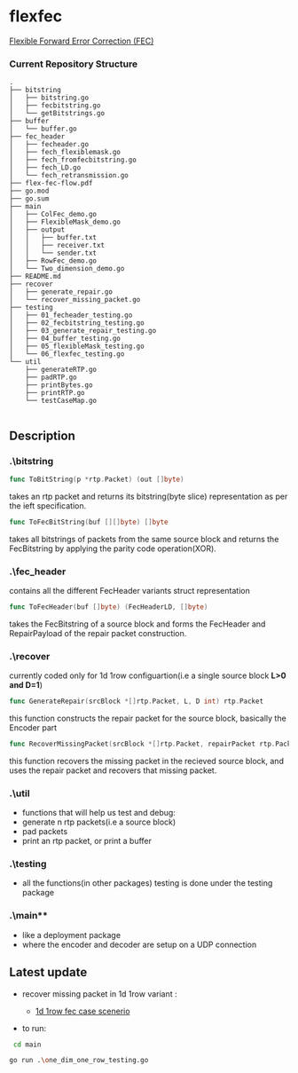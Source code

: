 # flexfec
[Flexible Forward Error Correction (FEC)](https://datatracker.ietf.org/doc/html/draft-ietf-payload-flexible-fec-scheme#section-1.1.7)

### Current Repository Structure
```
.
├── bitstring
│   ├── bitstring.go
│   ├── fecbitstring.go
│   └── getBitstrings.go
├── buffer
│   └── buffer.go
├── fec_header
│   ├── fecheader.go
│   ├── fech_flexiblemask.go
│   ├── fech_fromfecbitstring.go
│   ├── fech_LD.go
│   └── fech_retransmission.go
├── flex-fec-flow.pdf
├── go.mod
├── go.sum
├── main
│   ├── ColFec_demo.go
│   ├── FlexibleMask_demo.go
│   ├── output
│   │   ├── buffer.txt
│   │   ├── receiver.txt
│   │   └── sender.txt
│   ├── RowFec_demo.go
│   └── Two_dimension_demo.go
├── README.md
├── recover
│   ├── generate_repair.go
│   └── recover_missing_packet.go
├── testing
│   ├── 01_fecheader_testing.go
│   ├── 02_fecbitstring_testing.go
│   ├── 03_generate_repair_testing.go
│   ├── 04_buffer_testing.go
│   ├── 05_flexibleMask_testing.go
│   └── 06_flexfec_testing.go
└── util
    ├── generateRTP.go
    ├── padRTP.go
    ├── printBytes.go
    ├── printRTP.go
    └── testCaseMap.go


```

## Description

### .\bitstring

```go
func ToBitString(p *rtp.Packet) (out []byte)
```

takes an rtp packet and returns its bitstring(byte slice) representation as per the ieft specification.

```go
func ToFecBitString(buf [][]byte) []byte
```

takes all bitstrings of packets from the same source block and returns the FecBitstring by applying the parity code operation(XOR).

### .\fec_header

contains all the different FecHeader variants struct representation

```go
func ToFecHeader(buf []byte) (FecHeaderLD, []byte)
```

takes the FecBitstring of a source block and forms the FecHeader and RepairPayload of the repair packet construction.

### .\recover

currently coded only for 1d 1row configuartion(i.e a single source block **L>0 and D=1**)

```go
func GenerateRepair(srcBlock *[]rtp.Packet, L, D int) rtp.Packet
```

this function constructs the repair packet for the source block, basically the Encoder part

```go
func RecoverMissingPacket(srcBlock *[]rtp.Packet, repairPacket rtp.Packet) (rtp.Packet, int)
```

this function recovers the missing packet in the recieved source block, and uses the repair packet and recovers that missing packet.

### .\util

- functions that will help us test and debug: 
- generate n rtp packets(i.e a source block)
- pad packets
- print an rtp packet, or print a buffer

### .\testing

- all the functions(in other packages) testing is done under the testing package

### .\main**

- like a deployment package
- where the encoder and decoder are setup on a UDP connection

## Latest update

- recover missing packet in 1d 1row variant :  

    - [1d 1row fec case scenerio](https://github.com/muxable/flexfec/blob/main/dump/1d_1row_fec.png?raw=true)  

- to run:

```sh
 cd main
```

```sh
go run .\one_dim_one_row_testing.go
```
